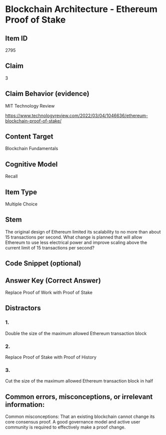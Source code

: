 # Blockchain Architecture - Ethereum Proof of Stake

## Item ID
2795

## Claim
3

## Claim Behavior (evidence)
MIT Technology Review

https://www.technologyreview.com/2022/03/04/1046636/ethereum-blockchain-proof-of-stake/

## Content Target
Blockchain Fundamentals

## Cognitive Model
Recall

## Item Type
Multiple Choice

## Stem
The original design of Ethereum limited its scalability to no more than about 15 transactions per second. What change is planned that will allow Ethereum to use less electrical power and improve scaling above the current limit of 15 transactions per second?

## Code Snippet (optional)

## Answer Key (Correct Answer) 
Replace Proof of Work with Proof of Stake

## Distractors
### 1.
Double the size of the maximum allowed Ethereum transaction block

### 2.
Replace Proof of Stake with Proof of History

### 3.
Cut the size of the maximum allowed Ethereum transaction block in half

## Common errors, misconceptions, or irrelevant information:
Common misconceptions: That an existing blockchain cannot change its core consensus proof. A good governance model and active user community is required to effectively make a proof change.
